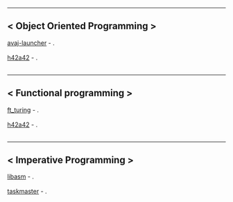 ***
## < Object Oriented Programming ><br>
[avaj-launcher]() - . <br><br>
[h42a42]() - . <br><br>
***
## < Functional programming ><br>
[ft_turing]() - .<br><br>
[h42a42]() - . <br><br>
***
## < Imperative Programming ><br>
[libasm]() - .<br><br>
[taskmaster]() - .<br><br>
